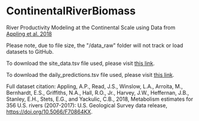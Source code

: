 # ContinentalRiverBiomass
River Productivity Modeling at the Continental Scale using Data from [Appling et al. 2018](https://www.sciencebase.gov/catalog/item/59bff507e4b091459a5e0982)

Please note, due to file size, the "/data_raw" folder will not track or load datasets to GitHub.

To download the site_data.tsv file used, please visit [this link](https://www.sciencebase.gov/catalog/item/59bff64be4b091459a5e098b).

To download the daily_predictions.tsv file used, please visit [this link](https://www.sciencebase.gov/catalog/item/59eb9c0ae4b0026a55ffe389).

Full dataset citation: Appling, A.P., Read, J.S., Winslow, L.A., Arroita, M., Bernhardt, E.S., Griffiths, N.A., Hall, R.O., Jr., Harvey, J.W., Heffernan, J.B., Stanley, E.H., Stets, E.G., and Yackulic, C.B., 2018, Metabolism estimates for 356 U.S. rivers (2007-2017): U.S. Geological Survey data release, https://doi.org/10.5066/F70864KX.
